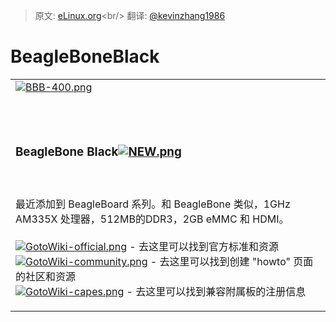 > 原文: [eLinux.org](http://eLinux.org/BeagleBoneBlack "http://eLinux.org/BeagleBoneBlack")<br/>
> 翻译: [@kevinzhang1986](https://github.com/kevinzhang1986)

# BeagleBoneBlack



<table>
<col width="100%" />
<tbody>
<tr class="odd">
<td align="left"><a href="http://elinux.org/Beagleboard:BeagleBoneBlack" title="Beagleboard:BeagleBoneBlack"><img src="http://elinux.org/images/1/18/BBB-400.png" alt="BBB-400.png" /></a>
<p><br /> <br /></p>
<h3>BeagleBone Black<a href="http://elinux.org/Beagleboard:BeagleBoneBlack" title="Beagleboard:BeagleBoneBlack"><img src="http://elinux.org/images/0/03/NEW.png" alt="NEW.png" /></a></h3>
<p><br /> <br />最近添加到 BeagleBoard 系列。和 BeagleBone 类似，1GHz AM335X 处理器，512MB的DDR3，2GB eMMC 和 HDMI。 <br /> <br /> <a href="http://elinux.org/Beagleboard:BeagleBoneBlack" title="Beagleboard:BeagleBoneBlack"><img src="http://elinux.org/images/a/a9/GotoWiki-official.png" alt="GotoWiki-official.png" /></a> - 去这里可以找到官方标准和资源 <br /> <a href="http://elinux.org/BeagleBone_Community" title="BeagleBone Community"><img src="http://elinux.org/images/3/38/GotoWiki-community.png" alt="GotoWiki-community.png" /></a> - 去这里可以找到创建  &quot;howto&quot; 页面的社区和资源 <br /> <a href="http://elinux.org/Beagleboard:BeagleBone_Capes" title="Beagleboard:BeagleBone Capes"><img src="http://elinux.org/images/4/4c/GotoWiki-capes.png" alt="GotoWiki-capes.png" /></a> - 去这里可以找到兼容附属板的注册信息 <br /></p></td>
</tr>
</tbody>
</table>


